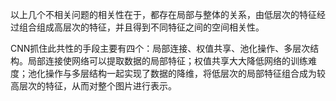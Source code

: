 以上几个不相关问题的相关性在于，都存在局部与整体的关系，由低层次的特征经过组合组成高层次的特征，并且得到不同特征之间的空间相关性。

CNN抓住此共性的手段主要有四个：局部连接、权值共享、池化操作、多层次结构。局部连接使网络可以提取数据的局部特征；权值共享大大降低网络的训练难度；池化操作与多层结构一起实现了数据的降维，将低层次的局部特征组合成为较高层次的特征，从而对整个图片进行表示。